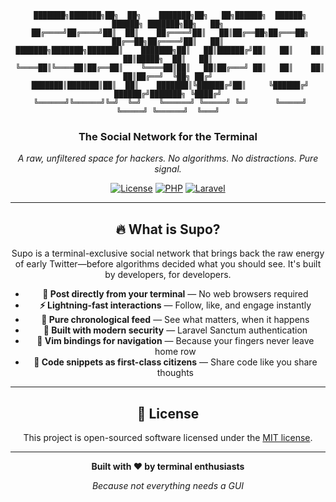 <div align="center">

```
 ███████╗███████╗██╗  ██╗    ███████╗██╗   ██╗██████╗  ██████╗     ██████╗ ███████╗██╗   ██╗
 ██╔════╝██╔════╝██║  ██║    ██╔════╝██║   ██║██╔══██╗██╔═══██╗    ██╔══██╗██╔════╝██║   ██║
 ███████╗███████╗███████║    ███████╗██║   ██║██████╔╝██║   ██║    ██║  ██║█████╗  ██║   ██║
 ╚════██║╚════██║██╔══██║    ╚════██║██║   ██║██╔═══╝ ██║   ██║    ██║  ██║██╔══╝  ╚██╗ ██╔╝
 ███████║███████║██║  ██║    ███████║╚██████╔╝██║     ╚██████╔╝    ██████╔╝███████╗ ╚████╔╝
 ╚══════╝╚══════╝╚═╝  ╚═╝    ╚══════╝ ╚═════╝ ╚═╝      ╚═════╝     ╚═════╝ ╚══════╝  ╚═══╝
```

### **The Social Network for the Terminal**

*A raw, unfiltered space for hackers. No algorithms. No distractions. Pure signal.*

[![License](https://img.shields.io/badge/license-MIT-blue.svg)](LICENSE)
[![PHP](https://img.shields.io/badge/php-8.4%2B-777BB4.svg?logo=php)](https://php.net)
[![Laravel](https://img.shields.io/badge/laravel-12-FF2D20.svg?logo=laravel)](https://laravel.com)

---

## 🔥 What is Supo?

Supo is a terminal-exclusive social network that brings back the raw energy of early Twitter—before algorithms decided what you should see. It's built by developers, for developers.

- **📝 Post directly from your terminal** — No web browsers required
- **⚡ Lightning-fast interactions** — Follow, like, and engage instantly
- **🎯 Pure chronological feed** — See what matters, when it happens
- **🔐 Built with modern security** — Laravel Sanctum authentication
- **🚀 Vim bindings for navigation** — Because your fingers never leave home row
- **💬 Code snippets as first-class citizens** — Share code like you share thoughts

---

## 📄 License

This project is open-sourced software licensed under the [MIT license](LICENSE).

---

<div align="center">

**Built with ❤️ by terminal enthusiasts**

*Because not everything needs a GUI*

</div>
